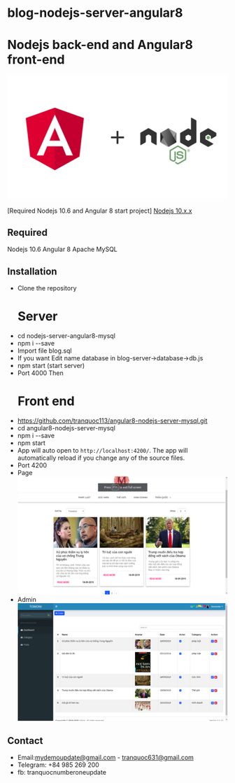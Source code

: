 # blog-nodejs-server-angular8
# Nodejs back-end and Angular8 front-end

![logo](logo.png "Logo")

[Required Nodejs 10.6 and Angular 8 start project]
[Nodejs 10.x.x](https://nodejs.org) 

## Required
Nodejs 10.6
Angular 8
Apache MySQL

## Installation

- Clone the repository
    # Server
- cd nodejs-server-angular8-mysql
- npm i --save
- Import file blog.sql
- If you want Edit name database in blog-server->database->db.js
- npm start (start server)
- Port 4000
Then
    # Front end
- https://github.com/tranquoc113/angular8-nodejs-server-mysql.git
- cd angular8-nodejs-server-mysql
- npm i --save
- npm start 
- App will auto open to `http://localhost:4200/`. The app will automatically reload if you change any of the source files.
- Port 4200
- Page 
![frontend](page.png "Logo")
- Admin
![admin](admin.png "Logo")


## Contact
- Email:mydemoupdate@gmail.com - tranquoc631@gmail.com
- Telegram: +84 985 269 200
- fb: tranquocnumberoneupdate

